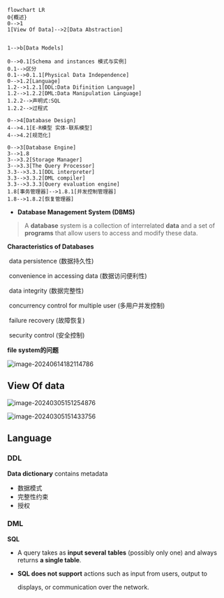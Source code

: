 

```mermaid
flowchart LR
0{概述}
0-->1
1[View Of Data]-->2[Data Abstraction]


1-->b[Data Models]

0-->0.1[Schema and instances 模式与实例]
0.1-->区分
0.1-->0.1.1[Physical Data Independence]
0-->1.2[Language]
1.2-->1.2.1[DDL:Data Difinition Language]
1.2-->1.2.2[DML:Data Manipulation Language]
1.2.2-->声明式:SQL
1.2.2-->过程式

0-->4[Database Design]
4-->4.1[E-R模型 实体-联系模型]
4-->4.2[规范化]

0-->3[Database Engine]
3-->1.8
3-->3.2[Storage Manager]
3-->3.3[The Query Processor]
3.3-->3.3.1[DDL interpreter]
3.3-->3.3.2[DML compiler]
3.3-->3.3.3[Query evaluation engine]
1.8[事务管理器]-->1.8.1[并发控制管理器]
1.8-->1.8.2[恢复管理器]
```

- **Database Management System (DBMS)**

> A **database** system is a collection of interrelated **data** and a set of **programs** that allow users to access and modify these data. 

**Characteristics of Databases**

​	data persistence (数据持久性)

​	convenience in accessing data (数据访问便利性)

​	data integrity (数据完整性)

​	concurrency control for multiple user (多用户并发控制)

​	failure recovery (故障恢复) 

​	security control (安全控制)

**file system的问题**

![image-20240614182114786](https://zzh-pic-for-self.oss-cn-hangzhou.aliyuncs.com/img/202406141821854.png)

## View Of data

![image-20240305151254876](https://zzh-pic-for-self.oss-cn-hangzhou.aliyuncs.com/img/202403051513004.png)

![image-20240305151433756](https://zzh-pic-for-self.oss-cn-hangzhou.aliyuncs.com/img/202403051514827.png)

## Language

### DDL 

**Data dictionary**  contains metadata

- 数据模式
- 完整性约束
- 授权

### DML

**SQL**

- A query takes as **input several** **tables** (possibly only one) and always returns **a single table**.

- **SQL does not support** actions such as input from users, output to 

  displays, or communication over the network. 

